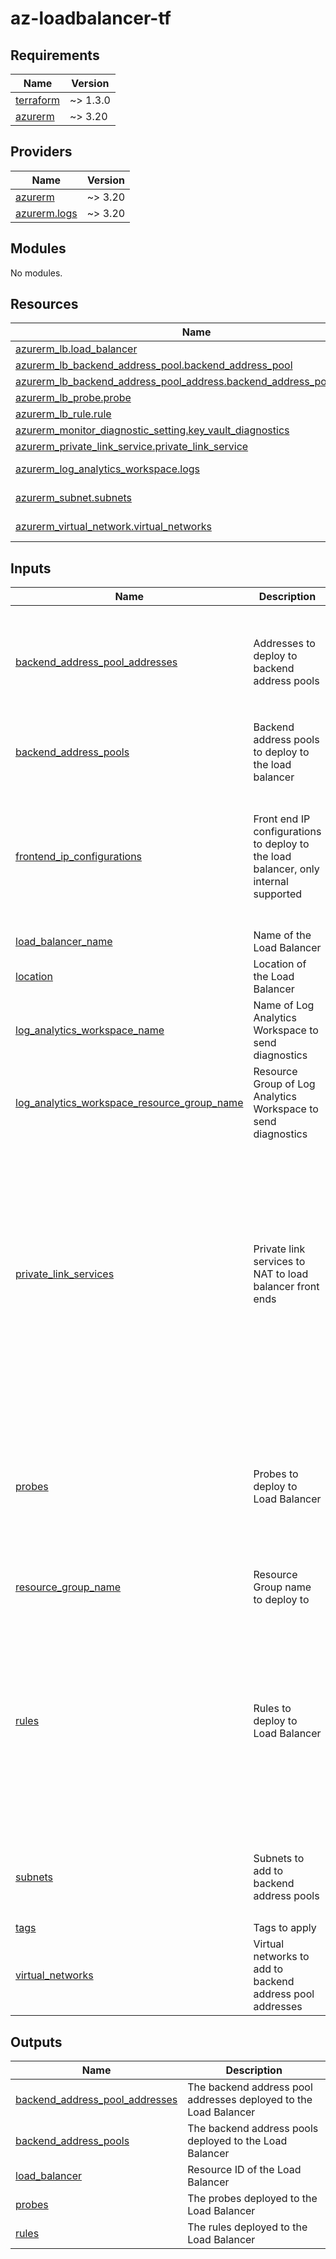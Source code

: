 # az-loadbalancer-tf
<!-- BEGIN_TF_DOCS -->
## Requirements

| Name | Version |
|------|---------|
| <a name="requirement_terraform"></a> [terraform](#requirement\_terraform) | ~> 1.3.0 |
| <a name="requirement_azurerm"></a> [azurerm](#requirement\_azurerm) | ~> 3.20 |

## Providers

| Name | Version |
|------|---------|
| <a name="provider_azurerm"></a> [azurerm](#provider\_azurerm) | ~> 3.20 |
| <a name="provider_azurerm.logs"></a> [azurerm.logs](#provider\_azurerm.logs) | ~> 3.20 |

## Modules

No modules.

## Resources

| Name | Type |
|------|------|
| [azurerm_lb.load_balancer](https://registry.terraform.io/providers/hashicorp/azurerm/latest/docs/resources/lb) | resource |
| [azurerm_lb_backend_address_pool.backend_address_pool](https://registry.terraform.io/providers/hashicorp/azurerm/latest/docs/resources/lb_backend_address_pool) | resource |
| [azurerm_lb_backend_address_pool_address.backend_address_pool_address](https://registry.terraform.io/providers/hashicorp/azurerm/latest/docs/resources/lb_backend_address_pool_address) | resource |
| [azurerm_lb_probe.probe](https://registry.terraform.io/providers/hashicorp/azurerm/latest/docs/resources/lb_probe) | resource |
| [azurerm_lb_rule.rule](https://registry.terraform.io/providers/hashicorp/azurerm/latest/docs/resources/lb_rule) | resource |
| [azurerm_monitor_diagnostic_setting.key_vault_diagnostics](https://registry.terraform.io/providers/hashicorp/azurerm/latest/docs/resources/monitor_diagnostic_setting) | resource |
| [azurerm_private_link_service.private_link_service](https://registry.terraform.io/providers/hashicorp/azurerm/latest/docs/resources/private_link_service) | resource |
| [azurerm_log_analytics_workspace.logs](https://registry.terraform.io/providers/hashicorp/azurerm/latest/docs/data-sources/log_analytics_workspace) | data source |
| [azurerm_subnet.subnets](https://registry.terraform.io/providers/hashicorp/azurerm/latest/docs/data-sources/subnet) | data source |
| [azurerm_virtual_network.virtual_networks](https://registry.terraform.io/providers/hashicorp/azurerm/latest/docs/data-sources/virtual_network) | data source |

## Inputs

| Name | Description | Type | Default | Required |
|------|-------------|------|---------|:--------:|
| <a name="input_backend_address_pool_addresses"></a> [backend\_address\_pool\_addresses](#input\_backend\_address\_pool\_addresses) | Addresses to deploy to backend address pools | <pre>list(object(<br>    {<br>      name                           = string<br>      backend_address_pool_reference = string<br>      virtual_network_reference      = string<br>      private_ip_address             = string<br>    }<br>  ))</pre> | `[]` | no |
| <a name="input_backend_address_pools"></a> [backend\_address\_pools](#input\_backend\_address\_pools) | Backend address pools to deploy to the load balancer | `list(string)` | `[]` | no |
| <a name="input_frontend_ip_configurations"></a> [frontend\_ip\_configurations](#input\_frontend\_ip\_configurations) | Front end IP configurations to deploy to the load balancer, only internal supported | <pre>list(object(<br>    {<br>      name                          = string<br>      subnet_reference              = string<br>      private_ip_address            = optional(string)<br>      private_ip_address_allocation = optional(string, "Static")<br>      private_ip_address_version    = optional(string, "IPv4")<br>    }<br>  ))</pre> | `[]` | no |
| <a name="input_load_balancer_name"></a> [load\_balancer\_name](#input\_load\_balancer\_name) | Name of the Load Balancer | `string` | n/a | yes |
| <a name="input_location"></a> [location](#input\_location) | Location of the Load Balancer | `string` | n/a | yes |
| <a name="input_log_analytics_workspace_name"></a> [log\_analytics\_workspace\_name](#input\_log\_analytics\_workspace\_name) | Name of Log Analytics Workspace to send diagnostics | `string` | n/a | yes |
| <a name="input_log_analytics_workspace_resource_group_name"></a> [log\_analytics\_workspace\_resource\_group\_name](#input\_log\_analytics\_workspace\_resource\_group\_name) | Resource Group of Log Analytics Workspace to send diagnostics | `string` | n/a | yes |
| <a name="input_private_link_services"></a> [private\_link\_services](#input\_private\_link\_services) | Private link services to NAT to load balancer front ends | <pre>list(object(<br>    {<br>      name                                 = string<br>      auto_approval_subscription_ids       = optional(list(string))<br>      visibility_subscription_ids          = optional(list(string))<br>      frontend_ip_configuration_references = list(string)<br>      enable_proxy_protocol                = optional(bool, true)<br>      fqdns                                = optional(list(string))<br>      nat_ip_configurations = list(object({<br>        name                       = string<br>        private_ip_address         = string<br>        private_ip_address_version = optional(string, "IPv4")<br>        subnet_reference           = string<br>        primary                    = bool<br>      }))<br>    }<br>  ))</pre> | `[]` | no |
| <a name="input_probes"></a> [probes](#input\_probes) | Probes to deploy to Load Balancer | <pre>list(object(<br>    {<br>      name                = string<br>      port                = number<br>      protocol            = string<br>      probe_threshold     = optional(number, 1)<br>      request_path        = optional(string)<br>      interval_in_seconds = optional(number, 5)<br>      number_of_probes    = optional(number, 2)<br>    }<br>  ))</pre> | `[]` | no |
| <a name="input_resource_group_name"></a> [resource\_group\_name](#input\_resource\_group\_name) | Resource Group name to deploy to | `string` | n/a | yes |
| <a name="input_rules"></a> [rules](#input\_rules) | Rules to deploy to Load Balancer | <pre>list(object(<br>    {<br>      name                            = string<br>      protocol                        = string<br>      frontend_port                   = number<br>      backend_port                    = number<br>      frontend_ip_configuration_name  = string<br>      backend_address_pool_references = list(string)<br>      probe_reference                 = string<br>      enable_floating_ip              = optional(bool, false)<br>      idle_timeout_in_minutes         = optional(number, 4)<br>      load_distribution               = optional(string, "Default")<br>      enable_tcp_reset                = optional(bool, false)<br>    }<br>  ))</pre> | `[]` | no |
| <a name="input_subnets"></a> [subnets](#input\_subnets) | Subnets to add to backend address pools | <pre>list(object(<br>    {<br>      name                 = string<br>      virtual_network_name = string<br>      resource_group_name  = string<br>  }))</pre> | n/a | yes |
| <a name="input_tags"></a> [tags](#input\_tags) | Tags to apply | `map(string)` | n/a | yes |
| <a name="input_virtual_networks"></a> [virtual\_networks](#input\_virtual\_networks) | Virtual networks to add to backend address pool addresses | <pre>list(object(<br>    {<br>      name                = string<br>      resource_group_name = string<br>  }))</pre> | n/a | yes |

## Outputs

| Name | Description |
|------|-------------|
| <a name="output_backend_address_pool_addresses"></a> [backend\_address\_pool\_addresses](#output\_backend\_address\_pool\_addresses) | The backend address pool addresses deployed to the Load Balancer |
| <a name="output_backend_address_pools"></a> [backend\_address\_pools](#output\_backend\_address\_pools) | The backend address pools deployed to the Load Balancer |
| <a name="output_load_balancer"></a> [load\_balancer](#output\_load\_balancer) | Resource ID of the Load Balancer |
| <a name="output_probes"></a> [probes](#output\_probes) | The probes deployed to the Load Balancer |
| <a name="output_rules"></a> [rules](#output\_rules) | The rules deployed to the Load Balancer |
<!-- END_TF_DOCS -->
